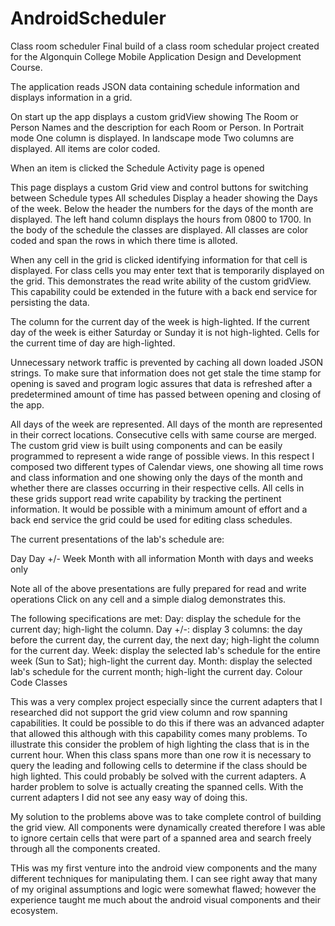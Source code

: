 # AndroidScheduler
Class room scheduler
Final build of a class room schedular project created for the
Algonquin College Mobile Application Design and Development Course.

The application reads JSON data containing schedule information and displays information in a grid.

On start up the app displays a custom gridView showing The Room or Person Names and the description for each Room or Person.
In Portrait mode One column is displayed.
In landscape mode Two columns are displayed.
All items are color coded.

When an item is clicked the Schedule Activity page is opened

This page displays a custom Grid view and control buttons for switching between Schedule types
All schedules Display a header showing the Days of the week.
Below the header the numbers for the days of the month are displayed.
The left hand column displays the hours from 0800 to 1700.
In the body of the schedule the classes are displayed.
All classes are color coded and span the rows in which there time is alloted.

When any cell in the grid is clicked identifying information for that cell is displayed.
For class cells you may enter text that is temporarily displayed on the grid. This demonstrates
the read write ability of the custom gridView. This capability could be extended in the future
with a back end service for persisting the data. 

The column for the current day of the week is high-lighted.
If the current day of the week is either Saturday or Sunday it is not high-lighted.
Cells for the current time of day are high-lighted. 

Unnecessary network traffic is prevented by caching all down loaded JSON strings.
To make sure that information does not get stale the time stamp for opening is saved and
program logic assures that data is refreshed after a predetermined amount of time has passed between
opening and closing of the app.

All days of the week are represented.
All days of the month are represented in their correct locations. 
Consecutive cells with same course are merged.
The custom grid view is built using components and can be easily programmed to represent a wide
range of possible views.
In this respect I composed two different types of Calendar views, one showing all time rows and class information
and one showing only the days of the month and whether there are classes occurring in their respective cells.
All cells in these grids support read write capability by tracking the pertinent information.
It would be possible with a minimum amount of effort and a back end service the grid could be used for editing class schedules.

The current presentations of the lab's schedule are:

Day
Day +/-
Week
Month with all information
Month with days and weeks only

Note all of the above presentations are fully prepared for read  and write operations
Click on any cell and a simple dialog demonstrates this. 

The following specifications are met:
Day: display the schedule for the current day; high-light the column.
Day +/-: display 3 columns: the day before the current day, the current day, the next day; high-light the column for the current day.
Week: display the selected lab's schedule for the entire week (Sun to Sat); high-light the current day.
Month: display the selected lab's schedule for the current month; high-light the current day.
Colour Code Classes

This was a very complex project especially since the current adapters that I researched did not support the grid view
column and row spanning capabilities. It could be possible to do this if there was an advanced adapter that allowed this
although with this capability comes many problems. To illustrate this consider the problem of high lighting the
class that is in the current hour. When this class spans more than one row it is necessary to query the leading and following
cells to determine if the class should be high lighted. This could probably be solved with the current adapters. A harder
problem to solve is actually creating the spanned cells. With the current adapters I did not see any easy way of doing this.

My solution to the problems above was to take complete control of building the grid view. All components were dynamically
created therefore I was able to ignore certain cells that were part of a spanned area and search freely through all
the components created.

THis was my first venture into the android view components and the many different techniques for manipulating them.
I can see right away that many of my original assumptions and logic were somewhat flawed; however the experience taught me much
about the android visual components and their ecosystem.


